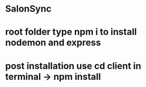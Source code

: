 # SalonSync
# root folder type npm i to install nodemon and express
# post installation use cd client in terminal -> npm install
